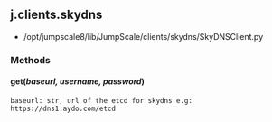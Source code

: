 <!-- toc -->
## j.clients.skydns

- /opt/jumpscale8/lib/JumpScale/clients/skydns/SkyDNSClient.py

### Methods

#### get(*baseurl, username, password*) 

```
baseurl: str, url of the etcd for skydns e.g: https://dns1.aydo.com/etcd

```

